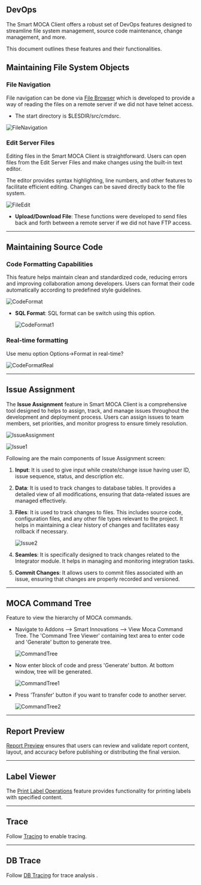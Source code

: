 ## DevOps

The Smart MOCA Client offers a robust set of DevOps features designed to streamline file system management, source code maintenance, change management, and more. 

This document outlines these features and their functionalities.

## Maintaining File System Objects

### File Navigation

File navigation can be done via [File Browser](./advance-operations.md) which is developed to provide a way of reading the files on a remote server if we did not have telnet access. 

- The start directory is $LESDIR/src/cmdsrc.

![FileNavigation](./.attachments/filenavigation.png)

### Edit Server Files

Editing files in the Smart MOCA Client is straightforward. Users can open files from the Edit Server Files and make changes using the built-in text editor. 

The editor provides syntax highlighting, line numbers, and other features to facilitate efficient editing. Changes can be saved directly back to the file system.

![FileEdit](./.attachments/editfile.png)

- **Upload/Download File**: These functions were developed to send files back and forth between a remote server if we did not have FTP access.

---

## Maintaining Source Code

### Code Formatting Capabilities

This feature helps maintain clean and standardized code, reducing errors and improving collaboration among developers. Users can format their code automatically according to predefined style guidelines. 

![CodeFormat](./.attachments/codeformat.png)

- **SQL Format**: SQL format can be switch using this option.

  ![CodeFormat1](./.attachments/codeformat1.png)

### Real-time formatting

Use menu option Options->Format in real-time?

![CodeFormatReal](./.attachments/formatreal.png)

---

## Issue Assignment

The **Issue Assignment** feature in Smart MOCA Client is a comprehensive tool designed to helps to assign, track, and manage issues throughout the development and deployment process. Users can assign issues to team members, set priorities, and monitor progress to ensure timely resolution.

![IssueAssignment](./.attachments/issue.png)

![Issue1](./.attachments/issue1.png)

Following are the main components of Issue Assignment screen:

1.  **Input**: It is used to give input while create/change issue having user ID, issue sequence, status, and description etc.

2.  **Data**: It is used to track changes to database tables. It provides a detailed view of all modifications, ensuring that data-related issues are managed effectively.

3.  **Files**: It is used to track changes to files. This includes source code, configuration files, and any other file types relevant to the project. It helps in maintaining a clear history of changes and facilitates easy rollback if necessary.

    ![Issue2](./.attachments/issue2.png)

4.  **Seamles**: It is specifically designed to track changes related to the Integrator module. It helps in managing and monitoring integration tasks.

5.  **Commit Changes**: It allows users to commit files associated with an issue, ensuring that changes are properly recorded and versioned.

---

## MOCA Command Tree

Feature to view the hierarchy of MOCA commands. 

- Navigate to Addons --> Smart Innovations --> View Moca Command Tree. The 'Command Tree Viewer' containing text area to enter code and 'Generate' button to generate tree.

  ![CommandTree](./.attachments/commandtree.png)

- Now enter block of code and press 'Generate' button. At bottom window, tree will be generated.

  ![CommandTree1](./.attachments/commandtree1.png)

- Press 'Transfer' button if you want to transfer code to another server.

  ![CommandTree2](./.attachments/commandtree2.png)

---

## Report Preview

[Report Preview](./advance-operations.md) ensures that users can review and validate report content, layout, and accuracy before publishing or distributing the final version.

---

## Label Viewer

The [Print Label Operations](./advance-operations.md) feature provides functionality for printing labels with specified content.

---

## Trace

Follow [Tracing](./adhoc-access.md) to enable tracing.

---

## DB Trace

Follow [DB Tracing](./advance-operations.md) for trace analysis .

